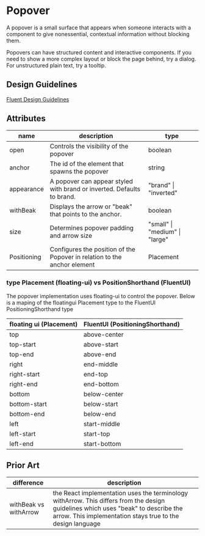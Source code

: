 # Popover

A popover is a small surface that appears when someone interacts with a component to give nonessential, contextual information without blocking them.

Popovers can have structured content and interactive components. If you need to show a more complex layout or block the page behind, try a dialog. For unstructured plain text, try a tooltip.

## Design Guidelines

[Fluent Design Guidelines](https://www.figma.com/file/j3IVtJidhjbqUzKulEeA5o/Popover?type=design&node-id=1%3A90&mode=design&t=AqijKCsBtv7FoJ0k-1)

## Attributes

| name        | description                                                              | type                           |
| ----------- | ------------------------------------------------------------------------ | ------------------------------ |
| open        | Controls the visibility of the popover                                   | boolean                        |
| anchor      | The id of the element that spawns the popover                            | string                         |
| appearance  | A popover can appear styled with brand or inverted. Defaults to brand.   | "brand" \| "inverted"          |
| withBeak    | Displays the arrow or "beak" that points to the anchor.                  | boolean                        |
| size        | Determines popover padding and arrow size                                | "small" \| "medium" \| "large" |
| Positioning | Configures the position of the Popover in relation to the anchor element | Placement                      |

### type Placement (floating-ui) vs PositionShorthand (FluentUI)

The popover implementation uses floating-ui to control the popover. Below is a maping of the floatingui Placement type to the FluentUI PositioningShorthand type

| floating ui (Placement) | FluentUI (PositioningShorthand) |
| ----------------------- | ------------------------------- |
| top                     | above-center                    |
| top-start               | above-start                     |
| top-end                 | above-end                       |
| right                   | end-middle                      |
| right-start             | end-top                         |
| right-end               | end-bottom                      |
| bottom                  | below-center                    |
| bottom-start            | below-start                     |
| bottom-end              | below-end                       |
| left                    | start-middle                    |
| left-start              | start-top                       |
| left-end                | start-bottom                    |

## Prior Art

| difference            | description                                                                                                                                                                                     |
| --------------------- | ----------------------------------------------------------------------------------------------------------------------------------------------------------------------------------------------- |
| withBeak vs withArrow | the React implementation uses the terminology withArrow. This differs from the design guidelines which uses "beak" to describe the arrow. This implementation stays true to the design language |
